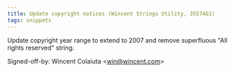 ```yaml
---
title: Update copyright notices (Wincent Strings Utility, 35574b1)
tags: snippets
---
```


Update copyright year range to extend to 2007 and remove superfluous "All rights reserved" string.

Signed-off-by: Wincent Colaiuta &lt;win@wincent.com&gt;
